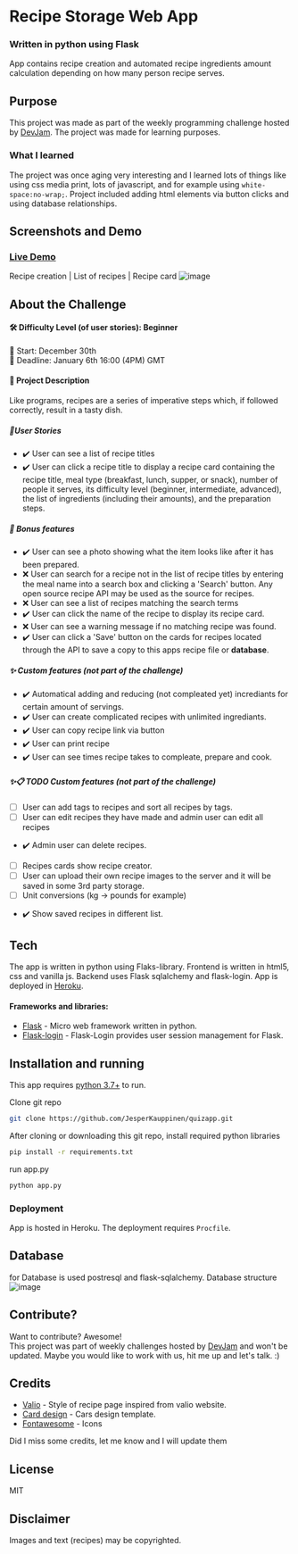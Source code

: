 # Recipe Storage Web App

### Written in python using Flask

App contains recipe creation and automated recipe ingredients amount calculation depending on how many person recipe
serves.

## Purpose

This project was made as part of the weekly programming challenge hosted by [DevJam].
The project was made for learning purposes.

### What I learned

The project was once aging very interesting and I learned lots of things like using css media print, lots of
javascript, and for example using `white-space:no-wrap;`. Project included adding html elements via button clicks and
using database relationships.

## Screenshots and Demo

### [Live Demo](https://jeb-recipeapp.herokuapp.com/)

Recipe creation | List of recipes | Recipe card
![image](https://user-images.githubusercontent.com/76889226/148446624-e50610ff-7c71-413a-900d-47d6a54e6118.png)

## About the Challenge

#### 🛠 Difficulty Level (of user stories): Beginner

📅 Start: December 30th<br>
📅 Deadline: January 6th 16:00 (4PM) GMT

#### 📝 Project Description

Like programs, recipes are a series of imperative steps which, if followed correctly, result in a tasty dish.

##### 📑User Stories

- ✔️ User can see a list of recipe titles
- ✔️ User can click a recipe title to display a recipe card containing the recipe title, meal type (breakfast, lunch,
  supper, or snack), number of people it serves, its difficulty level (beginner, intermediate, advanced), the list of
  ingredients (including their amounts), and the preparation steps.

##### 🌟 Bonus features

- ✔️ User can see a photo showing what the item looks like after it has been prepared.
- ❌ User can search for a recipe not in the list of recipe titles by entering the meal name into a search box and
  clicking a 'Search' button. Any open source recipe API may be used as the source for recipes.
- ❌ User can see a list of recipes matching the search terms
- ✔️ User can click the name of the recipe to display its recipe card.
- ❌ User can see a warning message if no matching recipe was found.
- ✔️ User can click a 'Save' button on the cards for recipes located through the API to save a copy to this apps recipe
  file or __database__.

##### ✨ Custom features (not part of the challenge)

- ✔️ Automatical adding and reducing (not compleated yet) incrediants for certain amount of servings.
- ✔️ User can create complicated recipes with unlimited ingrediants.
- ✔️ User can copy recipe link via button
- ✔️ User can print recipe
- ✔️ User can see times recipe takes to compleate, prepare and cook.

##### ✨📋 __TODO__ Custom features (not part of the challenge)

- [ ] User can add tags to recipes and sort all recipes by tags.
- [ ] User can edit recipes they have made and admin user can edit all recipes
- ✔️ Admin user can delete recipes.
- [ ] Recipes cards show recipe creator.
- [ ] User can upload their own recipe images to the server and it will be saved in some 3rd party storage.
- [ ] Unit conversions (kg -> pounds for example)
- ✔️ Show saved recipes in different list.

## Tech

The app is written in python using Flaks-library.
Frontend is written in html5, css and vanilla js.
Backend uses Flask sqlalchemy and flask-login.
App is deployed in [Heroku].

#### Frameworks and libraries:

- [Flask] - Micro web framework written in python.
- [Flask-login] - Flask-Login provides user session management for Flask.

## Installation and running

This app requires [python 3.7+](https://www.python.org/downloads/) to run.

Clone git repo

```sh
git clone https://github.com/JesperKauppinen/quizapp.git
```

After cloning or downloading this git repo, install required python libraries

```sh
pip install -r requirements.txt
```

run app.py

```sh
python app.py
```

### Deployment

App is hosted in Heroku. The deployment requires `Procfile`.

## Database

for Database is used postresql and flask-sqlalchemy.
Database structure
![image](https://user-images.githubusercontent.com/76889226/148434091-1ed42aa8-95e4-46de-b509-74d62432c050.png)

## Contribute?

Want to contribute? Awesome!  
This project was part of weekly challenges hosted by [DevJam] and won't be updated.
Maybe you would like to work with us, hit me up and let's talk. :)

## Credits

- [Valio](https://www.valio.fi/reseptit/haku/#) - Style of recipe page inspired from valio website.
- [Card design](https://www.quackit.com/css/grid/examples/css_grid_card_examples.cfm) - Cars design template.
- [Fontawesome](https://fontawesome.com/) - Icons

Did I miss some credits, let me know and I will update them

## License

MIT

## Disclaimer

Images and text (recipes) may be copyrighted.


[Flask]: <https://flask.palletsprojects.com/en/2.0.x/>

[Flask-login]: <https://flask-login.readthedocs.io/en/latest/>

[DevJam]: <https://discord.gg/nZBxGEudY6>

[emojipedia]: <https://emojipedia.org/artist-palette/>

[icons8]: <https://icons8.com/>

[sharingbuttons]: <https://sharingbuttons.io/>

[Handdrawn]: <https://fxaeberhard.github.io/handdrawn.css/>

[imgbb]: <https://imgbb.com/upload>

[Heroku]: <https://www.heroku.com>
